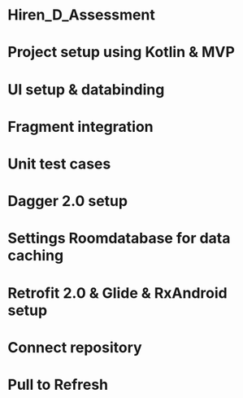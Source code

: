 # Hiren_D_Assessment
# Project setup using Kotlin & MVP 
# UI setup & databinding
# Fragment integration 
# Unit test cases
# Dagger 2.0 setup
# Settings Roomdatabase for data caching
# Retrofit 2.0 & Glide & RxAndroid setup
# Connect repository
# Pull to Refresh

